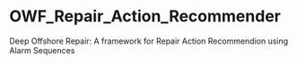 # OWF_Repair_Action_Recommender
Deep Offshore Repair: A framework for Repair Action Recommendion using Alarm Sequences
